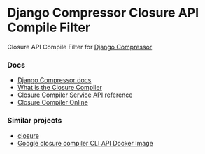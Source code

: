 Django Compressor Closure API Compile Filter
============================================

Closure API Compile Filter for [Django Compressor](https://github.com/django-compressor/django-compressor)

### Docs

- [Django Compressor docs](https://django-compressor.readthedocs.io/)
- [What is the Closure Compiler](https://developers.google.com/closure/compiler/)
- [Closure Compiler Service API reference](https://developers.google.com/closure/compiler/docs/api-ref)
- [Closure Compiler Online](https://closure-compiler.appspot.com/)

### Similar projects

- [closure](https://github.com/miracle2k/python-closure)
- [Google closure compiler CLI API Docker Image](https://github.com/femtopixel/docker-google-closure-compiler-api)
